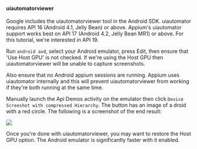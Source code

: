 #### uiautomatorviewer

Google includes the uiautomatorviewer tool in the Android SDK.
uiautomator requires API 16 (Android 4.1, Jelly Bean) or above. Appium's
uiautomator support works best on API 17 (Android 4.2,
Jelly Bean MR1) or above. For this tutorial, we're interested in API 19.

Run `android avd`, select your Android emulator, press Edit, then ensure that
'Use Host GPU' is not checked. If we're using the Host GPU then uiautomatorviewer
will be unable to capture screenshots.

Also ensure that no Android appium sessions are running. Appium uses uiautomator
internally and this will prevent uiautomatorviewer from working if they're both
running at the same time.

Manually launch the Api Demos activity on the emulator then click
`Device Screeshot with compressed Hierarchy`. The button has an image of a droid
with a red circle. The following is a screenshot of the end result:

![](/common/uiautomatorviewer.png)

Once you're done with uiautomatorviewer, you may want to restore the Host GPU
option. The Android emulator is significantly faster with it enabled.